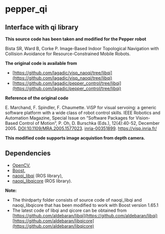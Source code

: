 # pepper_qi

## Interface with qi library

**This source code has been taken and modified for the Pepper robot**  
  
Bista SR, Ward B, Corke P. Image-Based Indoor Topological Navigation with Collision Avoidance for Resource-Constrained Mobile Robots.  

**The original code is available from**  
  
* [https://github.com/lagadic/visp_naoqi/tree/libqi](https://github.com/lagadic/visp_naoqi/tree/libqi)
* [https://github.com/lagadic/pepper_control/tree/libqi](https://github.com/lagadic/pepper_control/tree/libqi)  

**Reference of the original code**  
  
E. Marchand, F. Spindler, F. Chaumette. ViSP for visual servoing: a generic software platform with a wide class of robot control skills. IEEE Robotics and Automation Magazine, Special Issue on “Software Packages for Vision-Based Control of Motion”, P. Oh, D. Burschka (Eds.), 12(4):40-52, December 2005. [DOI:10.1109/MRA.2005.1577023](https://ieeexplore.ieee.org/document/1577023). [inria-00351899](https://hal.archives-ouvertes.fr/inria-00351899). https://visp.inria.fr/
  
**This modified code supports image acquistion from depth camera.**

##  Dependencies
* [OpenCV](https://opencv.org/), 
* [Boost](https://www.boost.org/),  
* [naoqi_libqi](http://wiki.ros.org/naoqi_libqi) (ROS library),
* [naoqi_libqicore](http://wiki.ros.org/naoqi_libqicore)  (ROS library).

**Note:**  
  
  * The thirdparty folder consists of source code of naoqi_libqi and naoqi_libqicore that has been modified to work with Boost version 1.65.1
  * The latest code of libqi and qicore can be obtained from  
      [https://github.com/aldebaran/libqi](https://github.com/aldebaran/libqi)   
      [https://github.com/aldebaran/libqicore](https://github.com/aldebaran/libqicore)  


